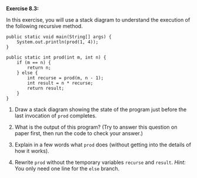 **Exercise 8.3:**

In this exercise, you will use a stack diagram to understand the execution of the following recursive method.

```code
public static void main(String[] args) {
    System.out.println(prod(1, 4));
}

public static int prod(int m, int n) {
    if (m == n) {
        return n;
    } else {
        int recurse = prod(m, n - 1);
        int result = n * recurse;
        return result;
    }
}
```



1.  Draw a stack diagram showing the state of the program just before the last invocation of `prod` completes.

1.  What is the output of this program?
(Try to answer this question on paper first, then run the code to check your answer.)

1.  Explain in a few words what `prod` does (without getting into the details of how it works).

1.  Rewrite `prod` without the temporary variables `recurse` and `result`.
*Hint:* You only need one line for the `else` branch.